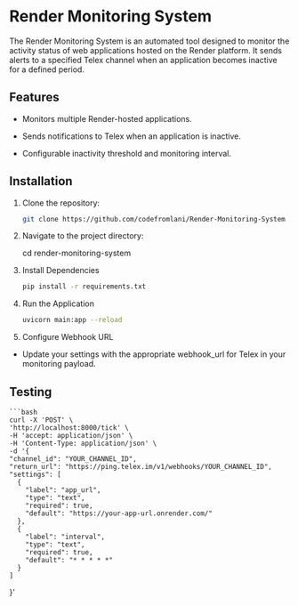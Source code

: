 # Render Monitoring System

The Render Monitoring System is an automated tool designed to monitor the activity status of web applications hosted on the Render platform. It sends alerts to a specified Telex channel when an application becomes inactive for a defined period.

## Features

- Monitors multiple Render-hosted applications.

- Sends notifications to Telex when an application is inactive.

- Configurable inactivity threshold and monitoring interval.

## Installation

1. Clone the repository:
   ```bash
   git clone https://github.com/codefromlani/Render-Monitoring-System

2. Navigate to the project directory:

    cd render-monitoring-system

3. Install Dependencies

    ```bash
    pip install -r requirements.txt


4. Run the Application

    ```bash
    uvicorn main:app --reload

5. Configure Webhook URL
- Update your settings with the appropriate webhook_url for Telex in your monitoring payload.

## Testing

    ```bash
    curl -X 'POST' \
    'http://localhost:8000/tick' \
    -H 'accept: application/json' \
    -H 'Content-Type: application/json' \
    -d '{
    "channel_id": "YOUR_CHANNEL_ID",
    "return_url": "https://ping.telex.im/v1/webhooks/YOUR_CHANNEL_ID",
    "settings": [
      {
        "label": "app_url",
        "type": "text",
        "required": true,
        "default": "https://your-app-url.onrender.com/"
      },
      {
        "label": "interval",
        "type": "text",
        "required": true,
        "default": "* * * * *"
      }
    ]
  }'